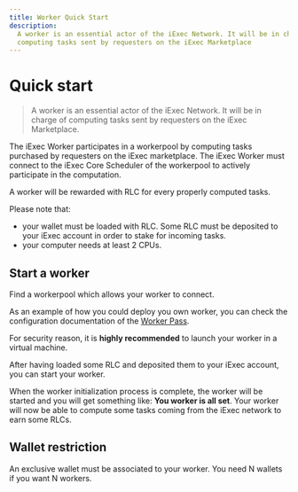```yaml
---
title: Worker Quick Start
description:
  A worker is an essential actor of the iExec Network. It will be in charge of
  computing tasks sent by requesters on the iExec Marketplace
---
```


# Quick start

> A worker is an essential actor of the iExec Network. It will be in charge of
> computing tasks sent by requesters on the iExec Marketplace.

The iExec Worker participates in a workerpool by computing tasks purchased by
requesters on the iExec marketplace. The iExec Worker must connect to the iExec
Core Scheduler of the workerpool to actively participate in the computation.

A worker will be rewarded with RLC for every properly computed tasks.

Please note that:

- your wallet must be loaded with RLC. Some RLC must be deposited to your iExec
  account in order to stake for incoming tasks.
- your computer needs at least 2 CPUs.

## Start a worker

Find a workerpool which allows your worker to connect.

As an example of how you could deploy you own worker, you can check the
configuration documentation of the
[Worker Pass](https://github.com/iExecBlockchainComputing/wpwp-worker-setup).

For security reason, it is **highly recommended** to launch your worker in a
virtual machine.

After having loaded some RLC and deposited them to your iExec account, you can
start your worker.

When the worker initialization process is complete, the worker will be started
and you will get something like: **You worker is all set**. Your worker will now
be able to compute some tasks coming from the iExec network to earn some RLCs.

## Wallet restriction

An exclusive wallet must be associated to your worker. You need N wallets if you
want N workers.
